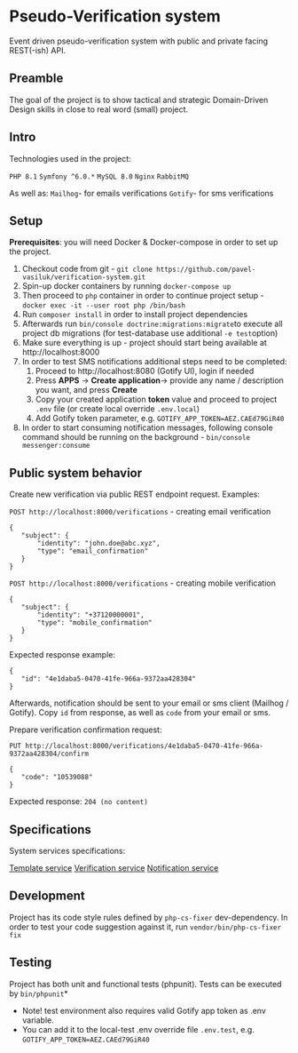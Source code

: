 # Pseudo-Verification system

Event driven pseudo-verification system with public and private facing REST(-ish) API.

## Preamble

The goal of the project is to show tactical and strategic Domain-Driven Design skills in close to real word (small) project.

## Intro

Technologies used in the project:

`PHP 8.1`
`Symfony ^6.0.*`
`MySQL 8.0`
`Nginx`
`RabbitMQ`

As well as:
`Mailhog`- for emails verifications
`Gotify`- for sms verifications

## Setup

**Prerequisites**: you will need Docker & Docker-compose in order to set up the project.

1. Checkout code from git - `git clone https://github.com/pavel-vasiluk/verification-system.git`
2. Spin-up docker containers by running `docker-compose up`
3. Then proceed to `php` container in order to continue project setup - `docker exec -it --user root php /bin/bash`
4. Run `composer install` in order to install project dependencies
5. Afterwards run `bin/console doctrine:migrations:migrate`to execute all project db migrations (for test-database use additional `-e test`option)
6. Make sure everything is up - project should start being available at http://localhost:8000
7. In order to test SMS notifications additional steps need to be completed: 
   1. Proceed to http://localhost:8080 (Gotify UI), login if needed 
   2. Press **APPS** -> **Create application**-> provide any name / description you want, and press **Create**
   3. Copy your created application **token** value and proceed to project `.env` file (or create local override `.env.local`) 
   4. Add Gotify token parameter, e.g. `GOTIFY_APP_TOKEN=AEZ.CAEd79GiR40`
8. In order to start consuming notification messages, following console command should be running on the background - `bin/console messenger:consume`

## Public system behavior

Create new verification via public REST endpoint request. Examples:

`POST http://localhost:8000/verifications` - creating email verification

    {
	   "subject": {
           "identity": "john.doe@abc.xyz",
	       "type": "email_confirmation"
	   }
	}

`POST http://localhost:8000/verifications` - creating mobile verification

    {
	   "subject": {
           "identity": "+37120000001",
	       "type": "mobile_confirmation"
	   }
	}

Expected response example:

    {
	   "id": "4e1daba5-0470-41fe-966a-9372aa428304"
    }

Afterwards, notification should be sent to your email or sms client (Mailhog / Gotify).
Copy `id` from response, as well as `code` from your email or sms.

Prepare verification confirmation request:

`PUT http://localhost:8000/verifications/4e1daba5-0470-41fe-966a-9372aa428304/confirm`

    {
	   "code": "10539088"
	}
Expected response: `204 (no content)`

## Specifications

System services specifications:

[Template service](https://github.com/pavel-vasiluk/verification-system/blob/master/specs/template.md)
[Verification service](https://github.com/pavel-vasiluk/verification-system/blob/master/specs/verification.md)
[Notification service](https://github.com/pavel-vasiluk/verification-system/blob/master/specs/notification.md)

## Development
Project has its code style rules defined by `php-cs-fixer` dev-dependency.
In order to test your code suggestion against it, run `vendor/bin/php-cs-fixer fix`

## Testing

Project has both unit and functional tests (phpunit).
Tests can be executed by `bin/phpunit`*

* Note! test environment also requires valid Gotify app token as .env variable.
* You can add it to the local-test .env override file `.env.test`, e.g. `GOTIFY_APP_TOKEN=AEZ.CAEd79GiR40`